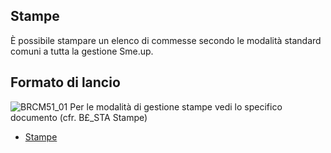 ## Stampe
È possibile stampare un elenco di commesse secondo le modalità standard comuni a tutta la gestione Sme.up.
## Formato di lancio
![BRCM51_01](http://localhost:3000/immagini/MBDOC_OGG-P_BRCM51/BRCM51_01.png)
Per le modalità di gestione stampe vedi lo specifico documento (cfr. B£_STA Stampe)
- [Stampe](Sorgenti/DOC_OPE/TA/B£AMO/B£_STA)
